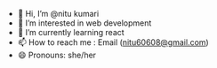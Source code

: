 - 👋 Hi, I’m @nitu kumari
- 👀 I’m interested in web development 
- 🌱 I’m currently learning react
- 📫 How to reach me : Email (nitu60608@gmail.com)
- 😄 Pronouns: she/her

<!---
nitukumariyadav/nitukumariyadav is a ✨ special ✨ repository because its `README.md` (this file) appears on your GitHub profile.
You can click the Preview link to take a look at your changes.
--->
